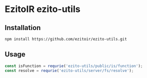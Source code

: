 # EzitoIR ezito-utils

## Installation

    npm install https://github.com/ezitoir/ezito-utils.git

## Usage

```javascript
const isFunction = requrie('ezito-utils/public/is/function');
const resolve = requrie('ezito-utils/server/fs/resolve');